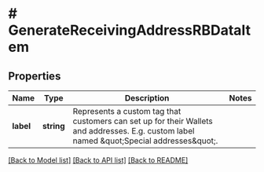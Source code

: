# # GenerateReceivingAddressRBDataItem

## Properties

Name | Type | Description | Notes
------------ | ------------- | ------------- | -------------
**label** | **string** | Represents a custom tag that customers can set up for their Wallets and addresses. E.g. custom label named \&quot;Special addresses\&quot;. |

[[Back to Model list]](../../README.md#models) [[Back to API list]](../../README.md#endpoints) [[Back to README]](../../README.md)
